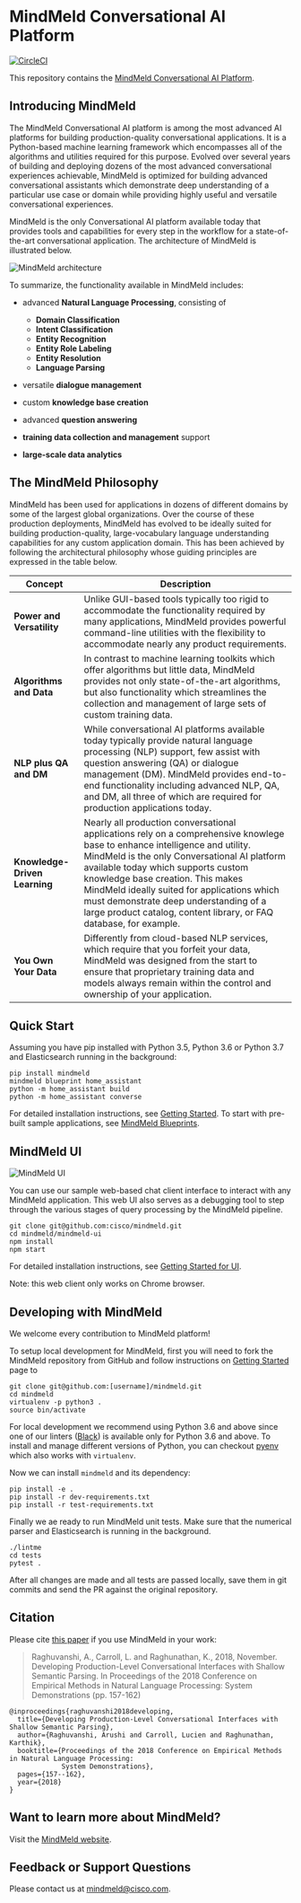 # MindMeld Conversational AI Platform

[![CircleCI](https://circleci.com/gh/expectlabs/mindmeld-workbench.svg?style=svg&circle-token=437cf905895688ac1b58b60fe79144c180893372)](https://circleci.com/gh/expectlabs/mindmeld-workbench)

This repository contains the [MindMeld Conversational AI Platform](https://www.mindmeld.com).

## Introducing MindMeld
The MindMeld Conversational AI platform is among the most advanced AI platforms for building production-quality conversational applications. It is a Python-based machine learning framework which encompasses all of the algorithms and utilities required for this purpose. Evolved over several years of building and deploying dozens of the most advanced conversational experiences achievable, MindMeld is optimized for building advanced conversational assistants which demonstrate deep understanding of a particular use case or domain while providing highly useful and versatile conversational experiences.

MindMeld is the only Conversational AI platform available today that provides tools and capabilities for every step in the workflow for a state-of-the-art conversational application. The architecture of MindMeld is illustrated below.

![MindMeld architecture](http://www.mindmeld.com/_images/architecture1.png)

To summarize, the functionality available in MindMeld includes:

  - advanced **Natural Language Processing**, consisting of

    - **Domain Classification**
    - **Intent Classification**
    - **Entity Recognition**
    - **Entity Role Labeling**
    - **Entity Resolution**
    - **Language Parsing**
  - versatile **dialogue management**
  - custom **knowledge base creation**
  - advanced **question answering**
  - **training data collection and management** support
  - **large-scale data analytics**

## The MindMeld Philosophy

MindMeld has been used for applications in dozens of different domains by some of the largest global organizations. Over the course of these production deployments, MindMeld has evolved to be ideally suited for building production-quality, large-vocabulary language understanding capabilities for any custom application domain. This has been achieved by following the architectural philosophy whose guiding principles are expressed in the table below.

|Concept|Description|
|---|---|
|**Power and Versatility**        |Unlike GUI-based tools typically too rigid to accommodate the functionality required by many applications, MindMeld provides powerful command-line utilities with the flexibility to accommodate nearly any product requirements.|
|**Algorithms and Data**          |In contrast to machine learning toolkits which offer algorithms but little data, MindMeld provides not only state-of-the-art algorithms, but also functionality which streamlines the collection and management of large sets of custom training data.|
|**NLP plus QA and DM**           |While conversational AI platforms available today typically provide natural language processing (NLP) support, few assist with question answering (QA) or dialogue management (DM). MindMeld provides end-to-end functionality including advanced NLP, QA, and DM, all three of which are required for production applications today.|
|**Knowledge-Driven Learning**    |Nearly all production conversational applications rely on a comprehensive knowlege base to enhance intelligence and utility. MindMeld is the only Conversational AI platform available today which supports custom knowledge base creation. This makes MindMeld ideally suited for applications which must demonstrate deep understanding of a large product catalog, content library, or FAQ database, for example.|
|**You Own Your Data**            |Differently from cloud-based NLP services, which require that you forfeit your data, MindMeld was designed from the start to ensure that proprietary training data and models always remain within the control and ownership of your application.|

## Quick Start

Assuming you have pip installed with Python 3.5, Python 3.6 or Python 3.7 and Elasticsearch running in the background:

```
pip install mindmeld
mindmeld blueprint home_assistant
python -m home_assistant build
python -m home_assistant converse
```

For detailed installation instructions, see [Getting Started](http://www.mindmeld.com/docs/userguide/getting_started.html). To start with pre-built sample applications, see [MindMeld Blueprints](http://www.mindmeld.com/docs/blueprints/overview.html).

## MindMeld UI

![MindMeld UI](https://www.mindmeld.com/docs/_images/mindmeld_ui.png)

You can use our sample web-based chat client interface to interact with any MindMeld application. This web UI also serves as a debugging tool to step through the various stages of query processing by the MindMeld pipeline.

```
git clone git@github.com:cisco/mindmeld.git
cd mindmeld/mindmeld-ui
npm install
npm start
```

For detailed installation instructions, see [Getting Started for UI](https://www.mindmeld.com/docs/mindmeld_ui/mindmeld_ui.html).

Note: this web client only works on Chrome browser.

## Developing with MindMeld

We welcome every contribution to MindMeld platform!

To setup local development for MindMeld, first you will need to fork the MindMeld repository from GitHub and follow instructions on [Getting Started](http://www.mindmeld.com/docs/userguide/getting_started.html) page to 

```
git clone git@github.com:[username]/mindmeld.git
cd mindmeld
virtualenv -p python3 .
source bin/activate
```

For local development we recommend using Python 3.6 and above since one of our linters ([Black](https://black.readthedocs.io/en/stable/)) is available only for Python 3.6 and above. To install and manage different versions of Python, you can checkout [pyenv](https://github.com/pyenv/pyenv) which also works with ``virtualenv``.

Now we can install `mindmeld` and its dependency:

```
pip install -e .
pip install -r dev-requirements.txt
pip install -r test-requirements.txt
```

Finally we ae ready to run MindMeld unit tests. Make sure that the numerical parser and Elasticsearch is running in the background.

```
./lintme
cd tests
pytest .
```

After all changes are made and all tests are passed locally, save them in git commits and send the PR against the original repository.

## Citation

Please cite [this paper](https://www.aclweb.org/anthology/D18-2027) if you use MindMeld in your work:
>Raghuvanshi, A., Carroll, L. and Raghunathan, K., 2018, November. Developing Production-Level Conversational Interfaces with Shallow Semantic Parsing. In Proceedings of the 2018 Conference on Empirical Methods in Natural Language Processing: System Demonstrations (pp. 157-162)
```
@inproceedings{raghuvanshi2018developing,
  title={Developing Production-Level Conversational Interfaces with Shallow Semantic Parsing},
  author={Raghuvanshi, Arushi and Carroll, Lucien and Raghunathan, Karthik},
  booktitle={Proceedings of the 2018 Conference on Empirical Methods in Natural Language Processing:
             System Demonstrations},
  pages={157--162},
  year={2018}
}
```

## Want to learn more about MindMeld?

Visit the [MindMeld website](https://www.mindmeld.com/).

## Feedback or Support Questions

Please contact us at [mindmeld@cisco.com](mailto:mindmeld@cisco.com).
